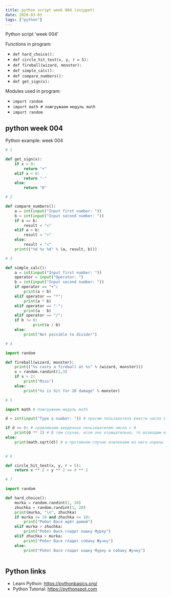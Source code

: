 ```yaml
---
title: python script week 004 (snippet)
date: 2020-03-03
tags: ["python"]
---
```

Python script 'week 004'

Functions in program: 
* `def hard_choice():`
* `def circle_hit_test(x, y, r = 5):`
* `def fireball(wizard, monster):`
* `def simple_calc():`
* `def compare_numbers():`
* `def get_sign(x):`

Modules used in program: 
* `import random`
* `import math # пожгружаем модуль math`
* `import random`

## python week 004

Python example: week 004

```python
# 1

def get_sign(x):
    if x > 0:
        return "+"
    elif x < 0:
        return "-"
    else:
        return "0"

# 2

def compare_numbers():
    a = int(input("Input first number: "))
    b = int(input("Input second number: "))
    if a == b:
        result = "="
    elif a > b:
        result = ">"
    else:
        result = "<"
    print(("%d %s %d" % (a, result, b)))

# 3

def simple_calc():
    a = int(input("Input first number: "))
    operator = input("Operator: ")
    b = int(input("Input second number: "))
    if operator == "+":
    	print(a + b)
    elif operator == "*":
        print(a * b)
    elif operator == "-":
        print(a - b)
    elif operator == "/":
	if b != 0:
        	print(a / b)
	else:
		print("Not possible to divide!")

# 4

import random

def fireball(wizard, monster):
    print(("%s casts a fireball at %s" % (wizard, monster)))
    x = random.randint(1,3)
    if x > 2:
        print("Miss")
    else:
        print("%s is hit for 20 damage" % monster)

# 5

import math # пожгружаем модуль math

d = int(input("Type a number: ")) # просим пользователя ввести число с клавиатуры и переводим полученную строку в числовой формат 

if d <= 0: # сравниваем введенное пользователем число с 0
    print(d ** 2) # В том случае, если оно отрицательно, то возводим в квадрат
else:
    print(math.sqrt(d)) # в противном случае извлекаем из него корень
	

# 6

def circle_hit_test(x, y, r = 5):
    return x ** 2 + y ** 2 <= r ** 2

# 7

import random

def hard_choice():
    murka = random.randint(1, 20)
    zhuchka = random.randint(1, 20)
    print(murka, "\n", zhuchka)
    if murka <= 10 and zhuchka <= 10:
        print("Робот Вася идёт домой")
    elif murka > zhuchka:
        print("Робот Вася гладит кошку Мурку")
    elif zhuchka > murka:
        print("Робот Вася гладит собаку Жучку")
    else:
        print("Робот Вася гладит кошку Мурку и собаку Жучку")
    


```

## Python links

- Learn Python: https://pythonbasics.org/
- Python Tutorial: https://pythonspot.com
